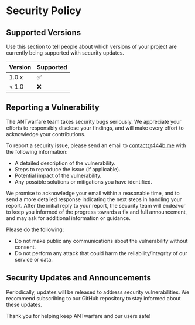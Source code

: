 # Security Policy

## Supported Versions

Use this section to tell people about which versions of your project are currently being supported with security updates.

| Version | Supported          |
| ------- | ------------------ |
| 1.0.x   | :white_check_mark: |
| < 1.0   | :x:                |

## Reporting a Vulnerability

The ANTwarfare team takes security bugs seriously. We appreciate your efforts to responsibly disclose your findings, and will make every effort to acknowledge your contributions.

To report a security issue, please send an email to contact@444b.me with the following information:
- A detailed description of the vulnerability.
- Steps to reproduce the issue (if applicable).
- Potential impact of the vulnerability.
- Any possible solutions or mitigations you have identified.

We promise to acknowledge your email within a reasonable time, and to send a more detailed response indicating the next steps in handling your report. After the initial reply to your report, the security team will endeavor to keep you informed of the progress towards a fix and full announcement, and may ask for additional information or guidance.

Please do the following:
- Do not make public any communications about the vulnerability without consent.
- Do not perform any attack that could harm the reliability/integrity of our service or data.

## Security Updates and Announcements

Periodically, updates will be released to address security vulnerabilities. We recommend subscribing to our GitHub repository to stay informed about these updates.

Thank you for helping keep ANTwarfare and our users safe!
